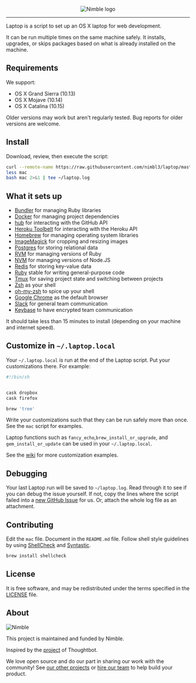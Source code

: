 <p align="center">
  <img alt="Nimble logo" src="https://assets.nimblehq.co/logo/light/logo-light-text-320.png" />
</p>

---

Laptop is a script to set up an OS X laptop for web development.

It can be run multiple times on the same machine safely.
It installs, upgrades, or skips packages
based on what is already installed on the machine.

## Requirements

We support:

* OS X Grand Sierra (10.13)
* OS X Mojave (10.14)
* OS X Catalina (10.15)

Older versions may work but aren't regularly tested. Bug reports for older
versions are welcome.

## Install

Download, review, then execute the script:

```bash
curl --remote-name https://raw.githubusercontent.com/nimbl3/laptop/master/mac
less mac
bash mac 2>&1 | tee ~/laptop.log
```

## What it sets up

* [Bundler] for managing Ruby libraries
* [Docker] for managing project dependencies
* [hub] for interacting with the GitHub API
* [Heroku Toolbelt] for interacting with the Heroku API
* [Homebrew] for managing operating system libraries
* [ImageMagick] for cropping and resizing images
* [Postgres] for storing relational data
* [RVM] for managing versions of Ruby
* [NVM] for managing versions of Node.JS
* [Redis] for storing key-value data
* [Ruby] stable for writing general-purpose code
* [Tmux] for saving project state and switching between projects
* [Zsh] as your shell
* [oh-my-zsh] to spice up your shell
* [Google Chrome] as the default browser
* [Slack] for general team communication
* [Keybase] to have encrypted team communication

[Bundler]: http://bundler.io/
[Foreman]: https://github.com/ddollar/foreman
[hub]: http://hub.github.com/
[Heroku Toolbelt]: https://toolbelt.heroku.com/
[Homebrew]: http://brew.sh/
[ImageMagick]: http://www.imagemagick.org/
[NVM]: https://github.com/creationix/nvm
[RVM]: https://rvm.io/
[Postgres]: http://www.postgresql.org/
[Redis]: http://redis.io/
[Ruby]: https://www.ruby-lang.org/en/
[The Silver Searcher]: https://github.com/ggreer/the_silver_searcher
[Tmux]: http://tmux.sourceforge.net/
[Zsh]: http://www.zsh.org/
[oh-my-zsh]: http://ohmyz.sh/
[Docker]: https://www.docker.com/
[Google Chrome]: https://www.google.com/chrome/
[Slack]: https://www.slack.com/
[Keybase]: https://keybase.io/

It should take less than 15 minutes to install (depending on your machine and internet speed).

## Customize in `~/.laptop.local`

Your `~/.laptop.local` is run at the end of the Laptop script.
Put your customizations there.
For example:

```sh
#!/bin/sh


cask dropbox
cask firefox

brew 'tree'
```

Write your customizations such that they can be run safely more than once.
See the `mac` script for examples.

Laptop functions such as `fancy_echo`,`brew_install_or_upgrade`, 
and `gem_install_or_update` can be used in your `~/.laptop.local`.

See the [wiki](https://github.com/thoughtbot/laptop/wiki)
for more customization examples.

## Debugging

Your last Laptop run will be saved to `~/laptop.log`.
Read through it to see if you can debug the issue yourself.
If not, copy the lines where the script failed into a
[new GitHub Issue](https://github.com/nimbl3/laptop/issues/new) for us.
Or, attach the whole log file as an attachment.

## Contributing

Edit the `mac` file.
Document in the `README.md` file.
Follow shell style guidelines by using [ShellCheck] and [Syntastic].

```sh
brew install shellcheck
```

[ShellCheck]: http://www.shellcheck.net/about.html
[Syntastic]: https://github.com/scrooloose/syntastic

## License

It is free software, 
and may be redistributed under the terms specified in the [LICENSE] file.

[LICENSE]: LICENSE

## About 

![Nimble](https://assets.nimblehq.co/logo/dark/logo-dark-text-160.png)

This project is maintained and funded by Nimble.

Inspired by the [project] of Thoughtbot.

We love open source and do our part in sharing our work with the community!
See [our other projects][community] or [hire our team][hire] to help build your product.

[project]: https://github.com/thoughtbot/laptop
[community]: https://github.com/nimblehq
[hire]: https://nimblehq.co/
